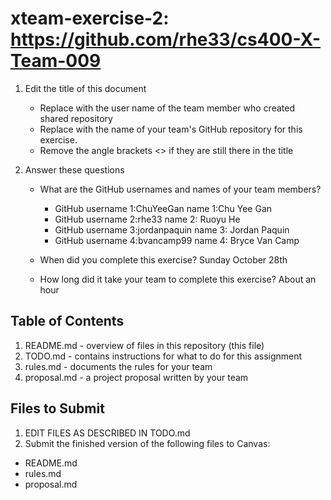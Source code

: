 # xteam-exercise-2: https://github.com/rhe33/cs400-X-Team-009

1. Edit the title of this document
   * Replace <UserName> with the user name of the team member who created shared repository
   * Replace <GitHubRepositoryName> with the name of your team's GitHub repository for this exercise.
   * Remove the angle brackets <> if they are still there in the title

2. Answer these questions
   * What are the GitHub usernames and names of your team members?
       
       * GitHub username 1:ChuYeeGan     name 1:Chu Yee Gan
       * GitHub username 2:rhe33       	 name 2: Ruoyu He
       * GitHub username 3:jordanpaquin  name 3: Jordan Paquin
       * GitHub username 4:bvancamp99    name 4: Bryce Van Camp

   * When did you complete this exercise? 
Sunday October 28th
   * How long did it take your team to complete this exercise?
About an hour 

## Table of Contents

1. README.md - overview of files in this repository (this file)
2. TODO.md - contains instructions for what to do for this assignment
3. rules.md - documents the rules for your team
4. proposal.md - a project proposal written by your team

## Files to Submit

1. EDIT FILES AS DESCRIBED IN TODO.md
2. Submit the finished version of the following files to Canvas:

* README.md
* rules.md
* proposal.md
